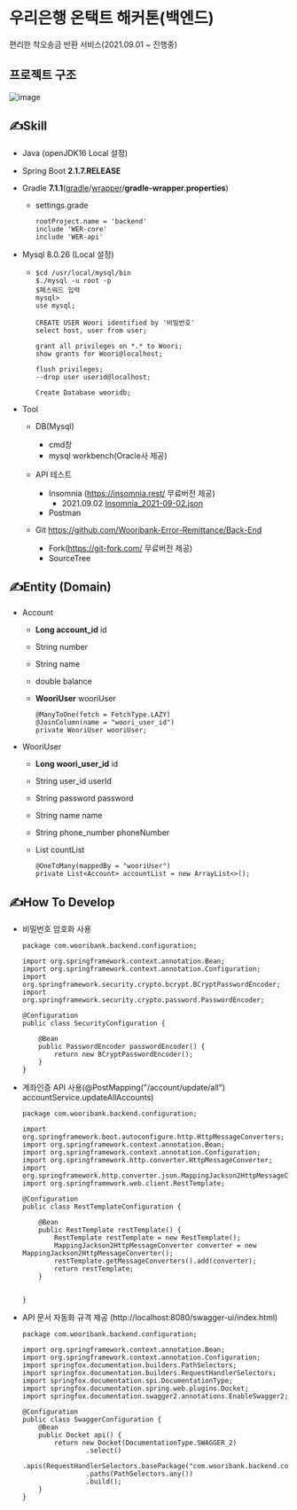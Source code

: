 # 우리은행 온택트 해커톤(백엔드)

편리한 착오송금 반환 서비스(2021.09.01 ~ 진행중)

## 프로젝트 구조

![image](https://user-images.githubusercontent.com/71204049/134851935-f6c8e38c-5cff-468f-9dcc-b5f1e396b75a.png)


## ✍Skill

- Java (openJDK16 Local 설정)

- Spring Boot **2.1.7.RELEASE**

- Gradle **7.1.1**([gradle](https://github.com/brightest-ko/springboot-webservice/tree/master/gradle)/[wrapper](https://github.com/brightest-ko/springboot-webservice/tree/master/gradle/wrapper)/**gradle-wrapper.properties**)

  - settings.grade

    ```
    rootProject.name = 'backend'
    include 'WER-core'
    include 'WER-api'
    ```

- Mysql 8.0.26 (Local 설정)

  - ```
    $cd /usr/local/mysql/bin
    $./mysql -u root -p
    $패스워드 입력
    mysql>
    use mysql;
    
    CREATE USER Woori identified by '비밀번호'
    select host, user from user;
    
    grant all privileges on *.* to Woori;
    show grants for Woori@localhost;
    
    flush privileges;
    --drop user userid@localhost;
    
    Create Database wooridb;
    ```

- Tool

  - DB(Mysql)

    - cmd창
    - mysql workbench(Oracle사 제공)

  - API 테스트

    - Insomnia (https://insomnia.rest/ 무료버전 제공)
      - 2021.09.02  [Insomnia_2021-09-02.json](../Desktop/Insomnia_2021-09-02.json) 
    - Postman

  - Git https://github.com/Wooribank-Error-Remittance/Back-End

    - Fork(https://git-fork.com/ 무료버전 제공)
    - SourceTree

    

## ✍Entity (Domain)

- Account
  
  - **Long account_id** id
    
  - String number
    
  - String name
    
  - double balance
    
  - **WooriUser** wooriUser
    
    ```
    @ManyToOne(fetch = FetchType.LAZY)
    @JoinColumn(name = "woori_user_id")
    private WooriUser wooriUser;
    ```
  
- WooriUser
  - **Long woori_user_id** id

  - String user_id userId

  - String password password

  - String name name

  - String phone_number phoneNumber

  - List<Account> countList

    ```
    @OneToMany(mappedBy = "wooriUser")
    private List<Account> accountList = new ArrayList<>();
    ```

  

## ✍How To Develop

- 비밀번호 암호화 사용

  ```
  package com.wooribank.backend.configuration;
  
  import org.springframework.context.annotation.Bean;
  import org.springframework.context.annotation.Configuration;
  import org.springframework.security.crypto.bcrypt.BCryptPasswordEncoder;
  import org.springframework.security.crypto.password.PasswordEncoder;
  
  @Configuration
  public class SecurityConfiguration {
  
      @Bean
      public PasswordEncoder passwordEncoder() {
          return new BCryptPasswordEncoder();
      }
  }
  ```

- 계좌인증 API 사용(@PostMapping("/account/update/all") accountService.updateAllAccounts)

  ```
  package com.wooribank.backend.configuration;
  
  import org.springframework.boot.autoconfigure.http.HttpMessageConverters;
  import org.springframework.context.annotation.Bean;
  import org.springframework.context.annotation.Configuration;
  import org.springframework.http.converter.HttpMessageConverter;
  import org.springframework.http.converter.json.MappingJackson2HttpMessageConverter;
  import org.springframework.web.client.RestTemplate;
  
  @Configuration
  public class RestTemplateConfiguration {
  
      @Bean
      public RestTemplate restTemplate() {
          RestTemplate restTemplate = new RestTemplate();
          MappingJackson2HttpMessageConverter converter = new MappingJackson2HttpMessageConverter();
          restTemplate.getMessageConverters().add(converter);
          return restTemplate;
      }
  
  
  }
  ```

- API 문서 자동화 규격 제공 (http://localhost:8080/swagger-ui/index.html)

  ```
  package com.wooribank.backend.configuration;
  
  import org.springframework.context.annotation.Bean;
  import org.springframework.context.annotation.Configuration;
  import springfox.documentation.builders.PathSelectors;
  import springfox.documentation.builders.RequestHandlerSelectors;
  import springfox.documentation.spi.DocumentationType;
  import springfox.documentation.spring.web.plugins.Docket;
  import springfox.documentation.swagger2.annotations.EnableSwagger2;
  
  @Configuration
  public class SwaggerConfiguration {
      @Bean
      public Docket api() {
          return new Docket(DocumentationType.SWAGGER_2)
                  .select()
                  .apis(RequestHandlerSelectors.basePackage("com.wooribank.backend.controller"))
                  .paths(PathSelectors.any())
                  .build();
      }
  }
  ```
